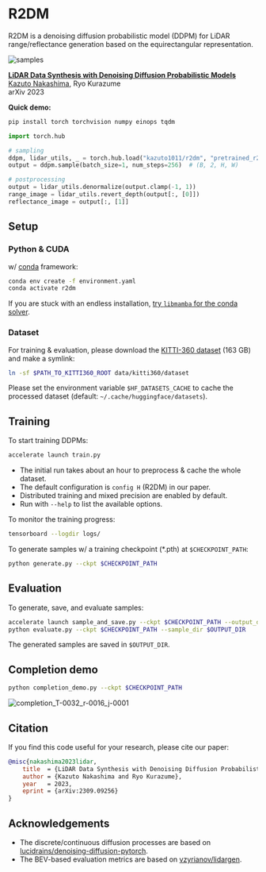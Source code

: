 # R2DM

R2DM is a denoising diffusion probabilistic model (DDPM) for LiDAR range/reflectance generation based on the equirectangular representation.

![samples](https://github.com/kazuto1011/r2dm-dev/assets/9032347/9deb97b0-a33b-4c85-9925-5df5bb7d7b82)

[**LiDAR Data Synthesis with Denoising Diffusion Probabilistic Models**](https://arxiv.org/abs/2309.09256)<br>
[Kazuto Nakashima](https://kazuto1011.github.io), Ryo Kurazume<br>
arXiv 2023

**Quick demo:**

```sh
pip install torch torchvision numpy einops tqdm
```

```py
import torch.hub

# sampling
ddpm, lidar_utils, _ = torch.hub.load("kazuto1011/r2dm", "pretrained_r2dm")
output = ddpm.sample(batch_size=1, num_steps=256)  # (B, 2, H, W)

# postprocessing
output = lidar_utils.denormalize(output.clamp(-1, 1))
range_image = lidar_utils.revert_depth(output[:, [0]])
reflectance_image = output[:, [1]]
```

## Setup

### Python & CUDA

w/ [conda](https://docs.conda.io/projects/miniconda/en/latest/) framework:

```sh
conda env create -f environment.yaml
conda activate r2dm
```

If you are stuck with an endless installation, [try `libmamba` for the conda solver](https://www.anaconda.com/blog/a-faster-conda-for-a-growing-community).

### Dataset

For training & evaluation, please download the [KITTI-360 dataset](http://www.cvlibs.net/datasets/kitti-360/) (163 GB) and make a symlink:

```sh
ln -sf $PATH_TO_KITTI360_ROOT data/kitti360/dataset
```

Please set the environment variable `$HF_DATASETS_CACHE` to cache the processed dataset (default: `~/.cache/huggingface/datasets`).

## Training

To start training DDPMs:

```sh
accelerate launch train.py
```

- The initial run takes about an hour to preprocess & cache the whole dataset.
- The default configuration is `config H` (R2DM) in our paper.
- Distributed training and mixed precision are enabled by default.
- Run with `--help` to list the available options.

To monitor the training progress:

```sh
tensorboard --logdir logs/
```

To generate samples w/ a training checkpoint (\*.pth) at `$CHECKPOINT_PATH`:

```sh
python generate.py --ckpt $CHECKPOINT_PATH
```

## Evaluation

To generate, save, and evaluate samples:

```sh
accelerate launch sample_and_save.py --ckpt $CHECKPOINT_PATH --output_dir $OUTPUT_DIR
python evaluate.py --ckpt $CHECKPOINT_PATH --sample_dir $OUTPUT_DIR
```

The generated samples are saved in `$OUTPUT_DIR`.

## Completion demo

```sh
python completion_demo.py --ckpt $CHECKPOINT_PATH
```

![completion_T-0032_r-0016_j-0001](https://github.com/kazuto1011/r2dm-dev/assets/9032347/0ac5f257-9e8d-4c20-a3ab-967f5e5b7afb)

## Citation

If you find this code useful for your research, please cite our paper:

```bibtex
@misc{nakashima2023lidar,
	title  = {LiDAR Data Synthesis with Denoising Diffusion Probabilistic Models},
	author = {Kazuto Nakashima and Ryo Kurazume},
	year   = 2023,
	eprint = {arXiv:2309.09256}
}
```

## Acknowledgements

- The discrete/continuous diffusion processes are based on [lucidrains/denoising-diffusion-pytorch](https://github.com/lucidrains/denoising-diffusion-pytorch).
- The BEV-based evaluation metrics are based on [vzyrianov/lidargen](https://github.com/vzyrianov/lidargen).
